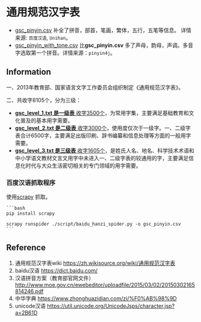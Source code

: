 # 通用规范汉字表

+ [gsc_pinyin.csv](./gsc_pinyin.csv) 补全了拼音，部首，笔画，繁体，五行，五笔等信息。 详情来源: `百度汉语`, `Unihan`。
+ [gsc_pinyin_with_tone.csv](./gsc_pinyin_with_tone.csv) 比**gsc_pinyin.csv** 多了声母，韵母，声调。多音字选取第一个拼音。详情来源：`pinyin4j`。

## Information
  
一、2013年教育部、国家语言文字工作委员会组织制定《通用规范汉字表》。

二、共收字8105个，分为三级：

+ [**gsc_level_1.txt 是一级表** 收字3500个](./gsc_level_1.txt)，为常用字集，主要满足基础教育和文化普及的基本用字需要。
+ [**gsc_level_2.txt 是二级表** 收字3000个](./gsc_level_2.txt)，使用度仅次于一级字。一、二级字表合计6500字，主要满足出版印刷、辞书编纂和信息处理等方面的一般用字需要。
+ [**gsc_level_3.txt 是三级表** 收字1605个](./gsc_level_3.txt)，是姓氏人名、地名、科学技术术语和中小学语文教材文言文用字中未进入一、二级字表的较通用的字，主要满足信息化时代与大众生活密切相关的专门领域的用字需要。

### 百度汉语抓取程序

使用[scrapy](https://github.com/scrapy/scrapy) 抓取。

    ```bash
    pip install scrapy

    scrapy runspider ./script/baidu_hanzi_spider.py -o gsc_pinyin.csv
    ```

## Reference

1. 通用规范汉字表wiki <https://zh.wikisource.org/wiki/通用规范汉字表>
2. baidu汉语 <https://dict.baidu.com/>
3. 汉语拼音方案（教育部官网文件） <http://www.moe.gov.cn/ewebeditor/uploadfile/2015/03/02/20150302165814246.pdf>
4. 中华字典 <https://www.zhonghuazidian.com/zi/%F0%AB%98%9D>
5. unicode汉语 <https://util.unicode.org/UnicodeJsps/character.jsp?a=2B61D>

